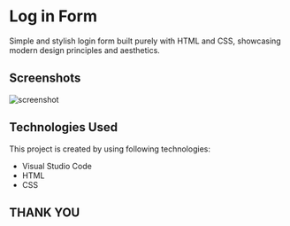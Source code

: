 
# Log in Form
Simple and stylish login form built purely with HTML and CSS, showcasing modern design principles and aesthetics.



## Screenshots
![screenshot](https://github.com/prathamsingh19/Log_in_Form/assets/168055736/4793fc5e-674d-430e-a2b1-65aa957901d1)





## Technologies Used

This project is created by using following
technologies:

- Visual Studio Code
- HTML
- CSS


## THANK YOU


